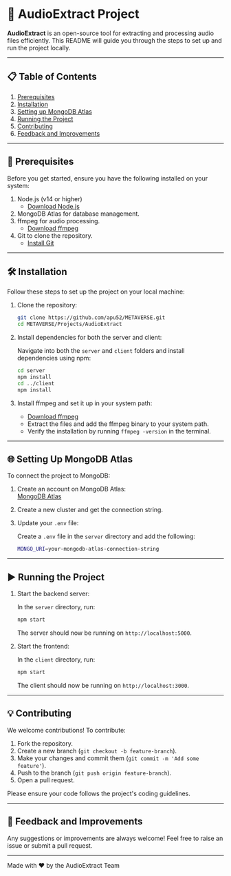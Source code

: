 # 🎵 AudioExtract Project

**AudioExtract** is an open-source tool for extracting and processing audio files efficiently. This README will guide you through the steps to set up and run the project locally.

---

## 📋 Table of Contents
1. [Prerequisites](#prerequisites)
2. [Installation](#installation)
3. [Setting up MongoDB Atlas](#setting-up-mongodb-atlas)
4. [Running the Project](#running-the-project)
5. [Contributing](#contributing)
6. [Feedback and Improvements](#feedback-and-improvements)

---

## 🚀 Prerequisites

Before you get started, ensure you have the following installed on your system:

1. Node.js (v14 or higher)
   - [Download Node.js](https://nodejs.org/)
2. MongoDB Atlas for database management.
3. ffmpeg for audio processing.
   - [Download ffmpeg](https://ffmpeg.org/download.html#build-windows)
4. Git to clone the repository.
   - [Install Git](https://git-scm.com/book/en/v2/Getting-Started-Installing-Git)

---

## 🛠 Installation

Follow these steps to set up the project on your local machine:

1. Clone the repository:

   ```bash
   git clone https://github.com/apu52/METAVERSE.git
   cd METAVERSE/Projects/AudioExtract
   ```

2. Install dependencies for both the server and client:

   Navigate into both the `server` and `client` folders and install dependencies using npm:

   ```bash
   cd server
   npm install
   cd ../client
   npm install
   ```

3. Install ffmpeg and set it up in your system path:

   - [Download ffmpeg](https://ffmpeg.org/download.html)
   - Extract the files and add the ffmpeg binary to your system path.
   - Verify the installation by running `ffmpeg -version` in the terminal.

---

## 🌐 Setting Up MongoDB Atlas

To connect the project to MongoDB:

1. Create an account on MongoDB Atlas:  
   [MongoDB Atlas](https://www.mongodb.com/cloud/atlas)
   
2. Create a new cluster and get the connection string.

3. Update your `.env` file:

   Create a `.env` file in the `server` directory and add the following:

   ```bash
   MONGO_URI=your-mongodb-atlas-connection-string
   ```

---

## ▶️ Running the Project

1. Start the backend server:

   In the `server` directory, run:

   ```bash
   npm start
   ```

   The server should now be running on `http://localhost:5000`.

2. Start the frontend:

   In the `client` directory, run:

   ```bash
   npm start
   ```

   The client should now be running on `http://localhost:3000`.

---

## 💡 Contributing

We welcome contributions! To contribute:

1. Fork the repository.
2. Create a new branch (`git checkout -b feature-branch`).
3. Make your changes and commit them (`git commit -m 'Add some feature'`).
4. Push to the branch (`git push origin feature-branch`).
5. Open a pull request.

Please ensure your code follows the project's coding guidelines.

---

## 📝 Feedback and Improvements

Any suggestions or improvements are always welcome! Feel free to raise an issue or submit a pull request.

---

Made with ❤️ by the AudioExtract Team
